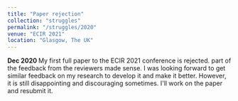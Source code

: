 ```yaml
---
title: "Paper rejection"
collection: "struggles"
permalink: "/struggles/2020"
venue: "ECIR 2021"
location: "Glasgow, The UK"
---
```

<b>Dec 2020 </b>
My first full paper to the ECIR 2021 conference is rejected. part of the feedback from the reviewers made sense. I was looking forward to get similar feedback on my research to develop it and make it better.
However, it is still disappointing and discouraging sometimes. I'll work on the paper and resubmit it.



